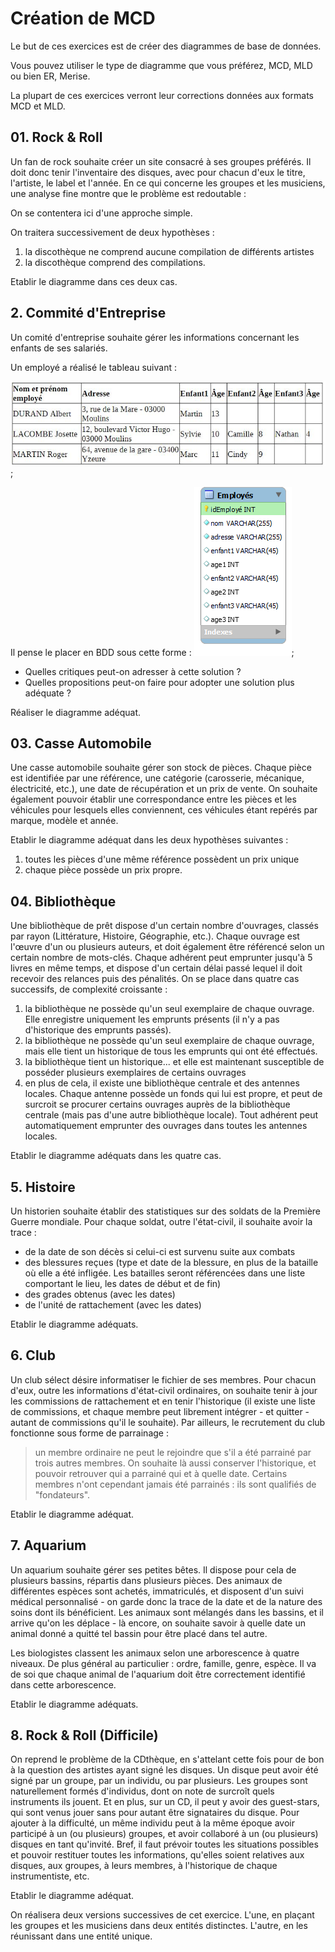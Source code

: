 # Création de MCD #

Le but de ces exercices est de créer des diagrammes de base de données.

Vous pouvez utiliser le type de diagramme que vous préférez, MCD, MLD ou bien ER, Merise.

La plupart de ces exercices verront leur corrections données aux formats MCD et MLD.

## 01. Rock & Roll ##

Un fan de rock souhaite créer un site consacré à ses groupes préférés. Il doit donc tenir l'inventaire des disques, avec pour chacun d'eux le titre, l'artiste, le label et l'année.
En ce qui concerne les groupes et les musiciens, une analyse fine montre que le problème est redoutable :

On se contentera ici d'une approche simple.

On traitera successivement de deux hypothèses :

1. la discothèque ne comprend aucune compilation de différents artistes
2. la discothèque comprend des compilations.

Etablir le diagramme dans ces deux cas.

## 2. Commité d'Entreprise ##

Un comité d'entreprise souhaite gérer les informations concernant les enfants de ses salariés.

Un employé a réalisé le tableau suivant :

![tableau employés](images/02-tableau.jpg);

Il pense le placer en BDD sous cette forme :
![MCD Exemple](images/02-MCD.png);

- Quelles critiques peut-on adresser à cette solution ?
- Quelles propositions peut-on faire pour adopter une solution plus adéquate ?

Réaliser le diagramme adéquat.

## 03. Casse Automobile ##

Une casse automobile souhaite gérer son stock de pièces.
Chaque pièce est identifiée par une référence, une catégorie (carosserie, mécanique, électricité, etc.), une date de récupération et un prix de vente.
On souhaite également pouvoir établir une correspondance entre les pièces et les véhicules pour lesquels elles conviennent, ces véhicules étant repérés par marque, modèle et année.

Etablir le diagramme adéquat dans les deux hypothèses suivantes :

1. toutes les pièces d'une même référence possèdent un prix unique
2. chaque pièce possède un prix propre.

## 04. Bibliothèque ##

Une bibliothèque de prêt dispose d'un certain nombre d'ouvrages, classés par rayon (Littérature, Histoire, Géographie, etc.).
Chaque ouvrage est l'œuvre d'un ou plusieurs auteurs, et doit également être référencé selon un certain nombre de mots-clés.
Chaque adhérent peut emprunter jusqu'à 5 livres en même temps, et dispose d'un certain délai passé lequel il doit recevoir des relances puis des pénalités.
On se place dans quatre cas successifs, de complexité croissante :

1. la bibliothèque ne possède qu'un seul exemplaire de chaque ouvrage.
    Elle enregistre uniquement les emprunts présents (il n'y a pas d'historique des emprunts passés).
2. la bibliothèque ne possède qu'un seul exemplaire de chaque ouvrage, mais elle tient un historique de tous les emprunts qui ont été effectués.
3. la bibliothèque tient un historique... et elle est maintenant susceptible de posséder plusieurs exemplaires de certains ouvrages
4. en plus de cela, il existe une bibliothèque centrale et des antennes locales.
    Chaque antenne possède un fonds qui lui est propre, et peut de surcroit se procurer certains ouvrages auprès de la bibliothèque centrale (mais pas d'une autre bibliothèque locale).
    Tout adhérent peut automatiquement emprunter des ouvrages dans toutes les antennes locales.

Etablir le diagramme adéquats dans les quatre cas.

## 5. Histoire ##

Un historien souhaite établir des statistiques sur des soldats de la Première Guerre mondiale.
Pour chaque soldat, outre l'état-civil, il souhaite avoir la trace :

- de la date de son décès si celui-ci est survenu suite aux combats
- des blessures reçues (type et date de la blessure, en plus de la bataille où elle a été infligée. Les batailles seront référencées dans une liste comportant le lieu, les dates de début et de fin)
- des grades obtenus (avec les dates)
- de l'unité de rattachement (avec les dates)

Etablir le diagramme adéquats.

## 6. Club ##

Un club sélect désire informatiser le fichier de ses membres.
Pour chacun d'eux, outre les informations d'état-civil ordinaires, on souhaite tenir à jour les commissions de rattachement et en tenir l'historique (il existe une liste de commissions, et chaque membre peut librement intégrer - et quitter - autant de commissions qu'il le souhaite).
Par ailleurs, le recrutement du club fonctionne sous forme de parrainage :
> un membre ordinaire ne peut le rejoindre que s'il a été parrainé par trois autres membres.
> On souhaite là aussi conserver l'historique, et pouvoir retrouver qui a parrainé qui et à quelle date.
Certains membres n'ont cependant jamais été parrainés :
>ils sont qualifiés de "fondateurs".

Etablir le diagramme adéquat.

## 7. Aquarium ##

Un aquarium souhaite gérer ses petites bêtes.
Il dispose pour cela de plusieurs bassins, répartis
dans plusieurs pièces.
Des animaux de différentes espèces sont achetés, immatriculés, et disposent d'un suivi médical personnalisé - on garde donc la trace de la date et de la nature des soins dont ils bénéficient.
Les animaux sont mélangés dans les bassins, et il arrive qu'on les déplace - là encore, on souhaite savoir à quelle date un animal donné a quitté tel bassin pour être placé dans tel autre.

Les biologistes classent les animaux selon une arborescence à quatre niveaux.
De plus général au particulier : ordre, famille, genre, espèce.
Il va de soi que chaque animal de l'aquarium doit
être correctement identifié dans cette arborescence.

Etablir le diagramme adéquats.

## 8. Rock & Roll (Difficile) ##

On reprend le problème de la CDthèque, en s'attelant cette fois pour de bon à la question des artistes ayant signé les disques.
Un disque peut avoir été signé par un groupe, par un individu, ou par plusieurs.
Les groupes sont naturellement formés d'individus, dont on note de surcroît quels instruments ils jouent.
Et en plus, sur un CD, il peut y avoir des guest-stars, qui sont venus jouer sans pour autant être signataires du disque.
Pour ajouter à la difficulté, un même individu peut à la même époque avoir participé à un (ou plusieurs) groupes, et avoir collaboré à un (ou plusieurs) disques en tant qu'invité.
Bref, il faut prévoir toutes les situations possibles et pouvoir restituer toutes les informations, qu'elles soient relatives aux disques, aux groupes, à leurs membres, à l'historique de chaque instrumentiste, etc.

Etablir le diagramme adéquat.

On réalisera deux versions successives de cet exercice.
L'une, en plaçant les groupes et les musiciens dans deux entités distinctes. L'autre, en les réunissant dans une entité unique.
